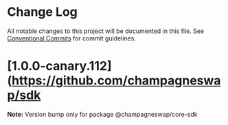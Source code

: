 # Change Log

All notable changes to this project will be documented in this file.
See [Conventional Commits](https://conventionalcommits.org) for commit guidelines.

# [1.0.0-canary.112](https://github.com/champagneswap/sdk

**Note:** Version bump only for package @champagneswap/core-sdk





